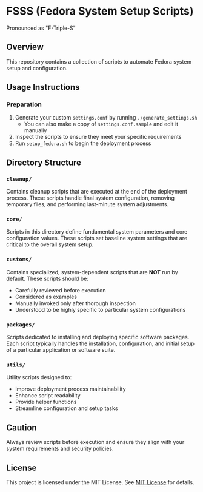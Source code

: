 # FSSS (Fedora System Setup Scripts)
Pronounced as "F-Triple-S"

## Overview
This repository contains a collection of scripts to automate Fedora system setup and configuration.

## Usage Instructions

### Preparation
1. Generate your custom `settings.conf` by running `./generate_settings.sh`
    - You can also make a copy of `settings.conf.sample` and edit it manually
2. Inspect the scripts to ensure they meet your specific requirements
3. Run `setup_fedora.sh` to begin the deployment process

## Directory Structure

### `cleanup/`
Contains cleanup scripts that are executed at the end of the deployment process. These scripts handle final system configuration, removing temporary files, and performing last-minute system adjustments.

### `core/`
Scripts in this directory define fundamental system parameters and core configuration values. These scripts set baseline system settings that are critical to the overall system setup.

### `customs/`
Contains specialized, system-dependent scripts that are **NOT** run by default. These scripts should be:
- Carefully reviewed before execution
- Considered as examples
- Manually invoked only after thorough inspection
- Understood to be highly specific to particular system configurations

### `packages/`
Scripts dedicated to installing and deploying specific software packages. Each script typically handles the installation, configuration, and initial setup of a particular application or software suite.

### `utils/`
Utility scripts designed to:
- Improve deployment process maintainability
- Enhance script readability
- Provide helper functions
- Streamline configuration and setup tasks

## Caution
Always review scripts before execution and ensure they align with your system requirements and security policies.

## License
This project is licensed under the MIT License. See [MIT License](https://opensource.org/licenses/MIT) for details.
